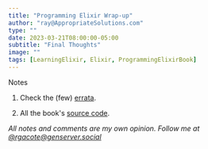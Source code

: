 ```yaml
---
title: "Programming Elixir Wrap-up"
author: "ray@AppropriateSolutions.com"
type: ""
date: 2023-03-21T08:00:00-05:00
subtitle: "Final Thoughts"
image: ""
tags: [LearningElixir, Elixir, ProgrammingElixirBook]
---
```

Notes

<!--more-->

1. Check the (few) [errata](https://devtalk.com/books/programming-elixir-1-6/errata).

1. All the book's [source code](https://media.pragprog.com/titles/elixir16/code/elixir16-code.zip).

_All notes and comments are my own opinion. Follow me at [@rgacote@genserver.social](https://genserver.social/rgacote)_
